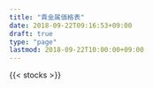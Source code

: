 ```yaml
---
title: "貴金属価格表"
date: 2018-09-22T09:16:53+09:00
draft: true
type: "page"
lastmod: 2018-09-22T10:00:00+09:00
---
```


{{< stocks >}}

